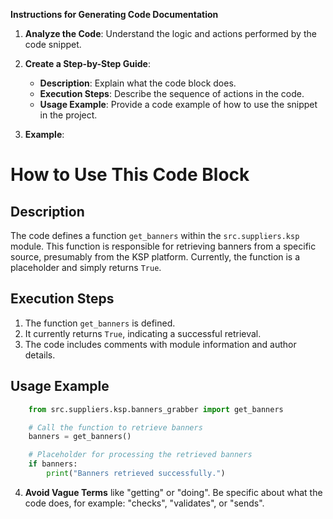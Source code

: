 **Instructions for Generating Code Documentation**

1. **Analyze the Code**: Understand the logic and actions performed by the code snippet.

2. **Create a Step-by-Step Guide**:
    - **Description**: Explain what the code block does.
    - **Execution Steps**: Describe the sequence of actions in the code.
    - **Usage Example**: Provide a code example of how to use the snippet in the project.

3. **Example**:

How to Use This Code Block
=========================================================================================

Description
-------------------------
The code defines a function `get_banners` within the `src.suppliers.ksp` module. This function is responsible for retrieving banners from a specific source, presumably from the KSP platform.  Currently, the function is a placeholder and simply returns `True`.  

Execution Steps
-------------------------
1. The function `get_banners` is defined.
2. It currently returns `True`, indicating a successful retrieval.
3. The code includes comments with module information and author details.

Usage Example
-------------------------

```python
    from src.suppliers.ksp.banners_grabber import get_banners

    # Call the function to retrieve banners
    banners = get_banners()

    # Placeholder for processing the retrieved banners
    if banners:
        print("Banners retrieved successfully.")
```

4. **Avoid Vague Terms** like "getting" or "doing". Be specific about what the code does, for example: "checks", "validates", or "sends".